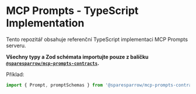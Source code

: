# MCP Prompts - TypeScript Implementation

Tento repozitář obsahuje referenční TypeScript implementaci MCP Prompts serveru.

**Všechny typy a Zod schémata importujte pouze z balíčku [`@sparesparrow/mcp-prompts-contracts`](../mcp-prompts-contracts).**

Příklad:
```ts
import { Prompt, promptSchemas } from '@sparesparrow/mcp-prompts-contracts';
```
